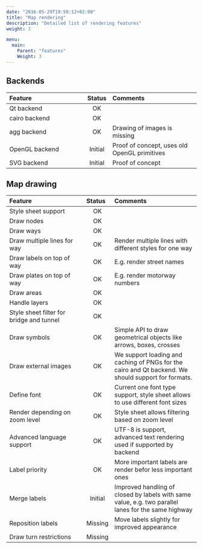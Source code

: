 ```yaml
---
date: "2016-05-29T19:50:12+02:00"
title: "Map rendering"
description: "Detailed list of rendering features"
weight: 3

menu:
  main:
    Parent: "features"
    Weight: 3
---
```


## Backends

<table class="sheet">
<thead>
<tr>
<th style="text-align: left; width: 45%">Feature</th>
<th style="text-align: left; width: 5%">Status</th>
<th style="text-align: left; width: 50%">Comments</th>
</tr>
</thead>
<tbody>

<tr>
<td style="text-align: left">Qt backend</td>

<td style="text-align: center" class="ok">OK</td>

<td style="text-align: left"></td>
</tr>

<tr>
<td style="text-align: left">cairo backend</td>

<td style="text-align: center" class="ok">OK</td>

<td style="text-align: left"></td>
</tr>

<tr>
<td style="text-align: left">agg backend</td>

<td style="text-align: center" class="ok">OK</td>

<td style="text-align: left">Drawing of images is missing</td>
</tr>

<tr>
<td style="text-align: left">OpenGL backend</td>

<td style="text-align: center" class="initial">Initial</td>

<td style="text-align: left">Proof of concept, uses old OpenGL primitives</td>
</tr>

<tr>
<td style="text-align: left">SVG backend</td>

<td style="text-align: center" class="initial">Initial</td>

<td style="text-align: left">Proof of concept</td>
</tr>
</tbody>
</table>

## Map drawing

<table class="sheet">
<thead>
<tr>
<th style="text-align: left; width: 45%">Feature</th>
<th style="text-align: left; width: 5%">Status</th>
<th style="text-align: left; width: 50%">Comments</th>
</tr>
</thead>
<tbody>

<tr>
<td style="text-align: left">Style sheet support</td>

<td style="text-align: center" class="ok">OK</td>

<td style="text-align: left"></td>
</tr>

<tr>
<td style="text-align: left">Draw nodes</td>

<td style="text-align: center" class="ok">OK</td>

<td style="text-align: left"></td>
</tr>

<tr>
<td style="text-align: left">Draw ways</td>

<td style="text-align: center" class="ok">OK</td>

<td style="text-align: left"></td>
</tr>

<tr>
<td style="text-align: left">Draw multiple lines for way</td>

<td style="text-align: center" class="ok">OK</td>

<td style="text-align: left">Render multiple lines with different styles for one way</td>
</tr>

<tr>
<td style="text-align: left">Draw labels on top of way</td>

<td style="text-align: center" class="ok">OK</td>

<td style="text-align: left">E.g. render street names</td>
</tr>

<tr>
<td style="text-align: left">Draw plates on top of way</td>

<td style="text-align: center" class="ok">OK</td>

<td style="text-align: left">E.g. render motorway numbers</td>
</tr>

<tr>
<td style="text-align: left">Draw areas</td>

<td style="text-align: center" class="ok">OK</td>

<td style="text-align: left"></td>
</tr>

<tr>
<td style="text-align: left">Handle layers</td>

<td style="text-align: center" class="ok">OK</td>

<td style="text-align: left"></td>
</tr>

<tr>
<td style="text-align: left">Style sheet filter for bridge and tunnel</td>

<td style="text-align: center" class="ok">OK</td>

<td style="text-align: left"></td>
</tr>

<tr>
<td style="text-align: left">Draw symbols</td>

<td style="text-align: center" class="ok">OK</td>

<td style="text-align: left">Simple API to draw geometrical objects like arrows, boxes, crosses</td>
</tr>

<tr>
<td style="text-align: left">Draw external images</td>

<td style="text-align: center" class="ok">OK</td>

<td style="text-align: left">We support loading and caching of PNGs for the cairo and Qt backend. We should support for formats.</td>
</tr>

<tr>
<td style="text-align: left">Define font</td>

<td style="text-align: center" class="ok">OK</td>

<td style="text-align: left">Current one font type support, style sheet allows to use different font sizes</td>
</tr>

<tr>
<td style="text-align: left">Render depending on zoom level</td>

<td style="text-align: center" class="ok">OK</td>

<td style="text-align: left">Style sheet allows filtering based on zoom level</td>
</tr>

<tr>
<td style="text-align: left">Advanced language support</td>

<td style="text-align: center" class="ok">OK</td>

<td style="text-align: left">UTF-8 is support, advanced text rendering used if supported by backend</td>
</tr>

<tr>
<td style="text-align: left">Label priority</td>

<td style="text-align: center" class="ok">OK</td>

<td style="text-align: left">More important labels are render befor less important ones</td>
</tr>

<tr>
<td style="text-align: left">Merge labels</td>

<td style="text-align: center" class="initial">Initial</td>

<td style="text-align: left">Improved handling of closed by labels with same value, e.g. two parallel lanes for the same highway</td>
</tr>

<tr>
<td style="text-align: left">Reposition labels</td>

<td style="text-align: center" class="missing">Missing</td>

<td style="text-align: left">Move labels slightly for improved appearance</td>
</tr>

<tr>
<td style="text-align: left">Draw turn restrictions</td>

<td style="text-align: center" class="missing">Missing</td>

<td style="text-align: left"></td>
</tr>

</tbody>
</table>

